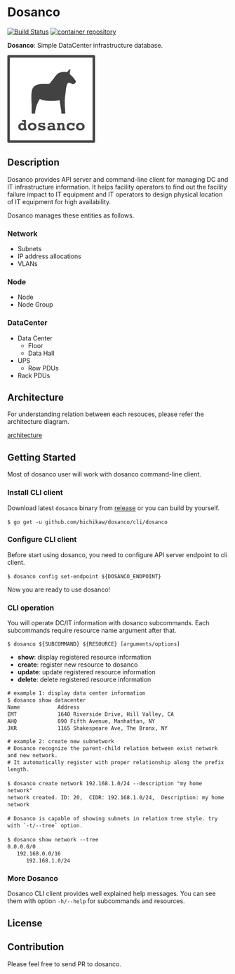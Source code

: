 Dosanco
=======

[![Build Status](https://github.com/hichikaw/dosanco/workflows/Build/badge.svg)](https://github.com/hichikaw/dosanco/actions?workflow=Build)
[![container repository](https://img.shields.io/badge/docker-v0.0.3-blue)](https://hub.docker.com/r/hichtakk/dosanco/)

**Dosanco**: Simple DataCenter infrastructure database.

<img src="./docs/image/logo.png" width="200">

## Description
Dosanco provides API server and command-line client for managing DC and IT infrastructure information.
It helps facility operators to find out the facility failure impact to IT equipment and IT operators to design physical location of IT equipment for high availability.

Dosanco manages these entities as follows.

### Network
- Subnets
- IP address allocations
- VLANs

### Node
- Node
- Node Group

### DataCenter
- Data Center
  - Floor
  - Data Hall
- UPS
  - Row PDUs
- Rack PDUs

## Architecture
For understanding relation between each resouces, please refer the architecture diagram.

[architecture](docs/architecture.md)

## Getting Started
Most of dosanco user will work with dosanco command-line client.

### Install CLI client
Download latest `dosanco` binary from [release](https://github.com/actapio/dosanco/releases) or you can build by yourself.

`$ go get -u github.com/hichikaw/dosanco/cli/dosanco`

### Configure CLI client
Before start using dosanco, you need to configure API server endpoint to cli client.

`$ dosanco config set-endpoint ${DOSANCO_ENDPOINT}`

Now you are ready to use dosanco!

### CLI operation
You will operate DC/IT information with dosanco subcommands.
Each subcommands require resource name argument after that.

```
$ dosanco ${SUBCOMMAND} ${RESOURCE} [arguments/options]
```

* **show**:    display registered resource information
* **create**:  register new resource to dosanco
* **update**:  update registered resource information
* **delete**:  delete registered resource information


```
# example 1: display data center information
$ dosanco show datacenter
Name            Address
EMT             1640 Riverside Drive, Hill Valley, CA
AHQ             890 Fifth Avenue, Manhattan, NY
JKR             1165 Shakespeare Ave, The Bronx, NY
```

```
# example 2: create new subnetwork
# Dosanco recognize the parent-child relation between exist network and new network.
# It automatically register with proper relationship along the prefix length.

$ dosanco create network 192.168.1.0/24 --description "my home network"
network created. ID: 20,  CIDR: 192.168.1.0/24,  Description: my home network

# Dosanco is capable of showing subnets in relation tree style. try with `-t/--tree` option.

$ dosanco show network --tree
0.0.0.0/0
   192.168.0.0/16
      192.168.1.0/24
```


### More Dosanco
Dosanco CLI client provides well explained help messages.
You can see them with option `-h/--help` for subcommands and resources.

## License

## Contribution
Please feel free to send PR to dosanco.
